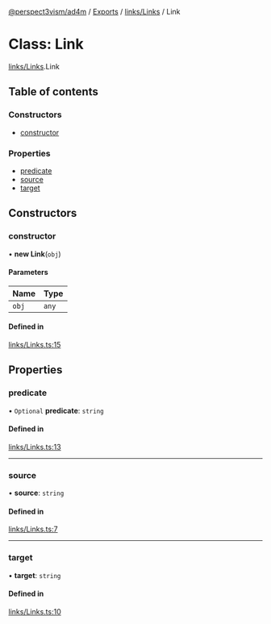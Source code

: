 [@perspect3vism/ad4m](../README.md) / [Exports](../modules.md) / [links/Links](../modules/links_Links.md) / Link

# Class: Link

[links/Links](../modules/links_Links.md).Link

## Table of contents

### Constructors

- [constructor](links_Links.Link.md#constructor)

### Properties

- [predicate](links_Links.Link.md#predicate)
- [source](links_Links.Link.md#source)
- [target](links_Links.Link.md#target)

## Constructors

### constructor

• **new Link**(`obj`)

#### Parameters

| Name | Type |
| :------ | :------ |
| `obj` | `any` |

#### Defined in

[links/Links.ts:15](https://github.com/perspect3vism/ad4m/blob/cbcbd30/src/links/Links.ts#L15)

## Properties

### predicate

• `Optional` **predicate**: `string`

#### Defined in

[links/Links.ts:13](https://github.com/perspect3vism/ad4m/blob/cbcbd30/src/links/Links.ts#L13)

___

### source

• **source**: `string`

#### Defined in

[links/Links.ts:7](https://github.com/perspect3vism/ad4m/blob/cbcbd30/src/links/Links.ts#L7)

___

### target

• **target**: `string`

#### Defined in

[links/Links.ts:10](https://github.com/perspect3vism/ad4m/blob/cbcbd30/src/links/Links.ts#L10)
